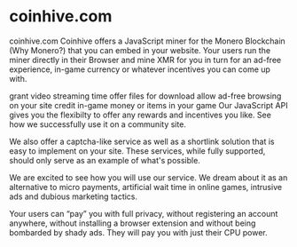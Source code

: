 # coinhive.com
coinhive.com
Coinhive offers a JavaScript miner for the Monero Blockchain (Why Monero?) that you can embed in your website. Your users run the miner directly in their Browser and mine XMR for you in turn for an ad-free experience, in-game currency or whatever incentives you can come up with.

grant video streaming time
offer files for download
allow ad-free browsing on your site
credit in-game money or items in your game
Our JavaScript API gives you the flexibilty to offer any rewards and incentives you like. See how we successfully use it on a community site.

We also offer a captcha-like service as well as a shortlink solution that is easy to implement on your site. These services, while fully supported, should only serve as an example of what's possible.

We are excited to see how you will use our service. We dream about it as an alternative to micro payments, artificial wait time in online games, intrusive ads and dubious marketing tactics.

Your users can “pay” you with full privacy, without registering an account anywhere, without installing a browser extension and without being bombarded by shady ads. They will pay you with just their CPU power.
